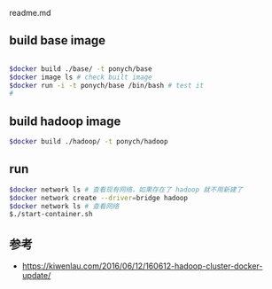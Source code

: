 readme.md


## build base image

```bash

$docker build ./base/ -t ponych/base
$docker image ls # check built image
$docker run -i -t ponych/base /bin/bash # test it
#
```


## build hadoop image

```bash
$docker build ./hadoop/ -t ponych/hadoop

```


## run

```bash
$docker network ls # 查看现有网络，如果存在了 hadoop 就不用新建了
$docker network create --driver=bridge hadoop
$docker network ls # 查看网络
$./start-container.sh
```




## 参考

* https://kiwenlau.com/2016/06/12/160612-hadoop-cluster-docker-update/
